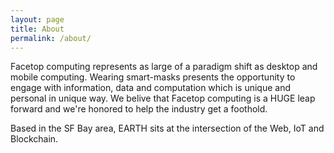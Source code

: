 ```yaml
---
layout: page
title: About
permalink: /about/
---
```


Facetop computing represents as large of a paradigm shift as desktop and mobile computing. Wearing smart-masks presents the opportunity to engage with information, data and computation which is unique and personal in unique way. We belive that Facetop computing is a HUGE leap forward and we're honored to help the industry get a foothold.

Based in the SF Bay area, EARTH sits at the intersection of the Web, IoT and Blockchain.
